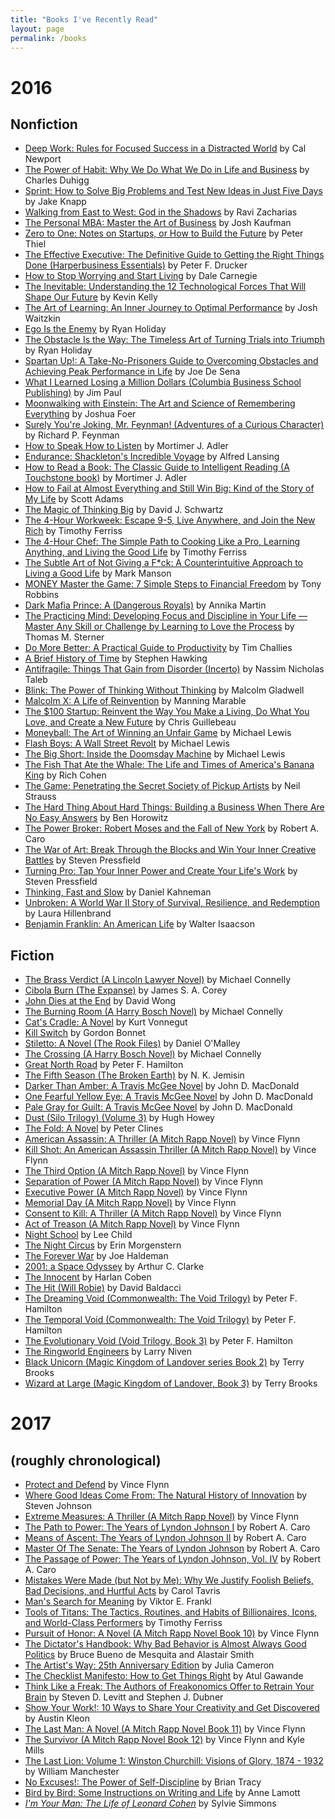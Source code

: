 ```yaml
---
title: "Books I've Recently Read"
layout: page
permalink: /books
---
```


# 2016

## Nonfiction

- [Deep Work: Rules for Focused Success in a Distracted World](http://www.amazon.com/dp/1455586692/?tag=potatowire-20) by Cal Newport
- [The Power of Habit: Why We Do What We Do in Life and Business](http://www.amazon.com/dp/081298160X/?tag=potatowire-20) by Charles Duhigg
- [Sprint: How to Solve Big Problems and Test New Ideas in Just Five Days](http://www.amazon.com/dp/150112174X/?tag=potatowire-20) by Jake Knapp
- [Walking from East to West: God in the Shadows](http://www.amazon.com/dp/0310324963/?tag=potatowire-20) by Ravi Zacharias
- [The Personal MBA: Master the Art of Business](http://www.amazon.com/dp/1591845572/?tag=potatowire-20) by Josh Kaufman
- [Zero to One: Notes on Startups, or How to Build the Future](http://www.amazon.com/dp/0804139296/?tag=potatowire-20) by Peter Thiel
- [The Effective Executive: The Definitive Guide to Getting the Right Things Done (Harperbusiness Essentials)](http://www.amazon.com/dp/0060833459/?tag=potatowire-20) by Peter F. Drucker
- [How to Stop Worrying and Start Living](http://www.amazon.com/dp/0671733354/?tag=potatowire-20) by Dale Carnegie
- [The Inevitable: Understanding the 12 Technological Forces That Will Shape Our Future](http://www.amazon.com/dp/0525428089/?tag=potatowire-20) by Kevin Kelly
- [The Art of Learning: An Inner Journey to Optimal Performance](http://www.amazon.com/dp/0743277465/?tag=potatowire-20) by Josh Waitzkin
- [Ego Is the Enemy](http://www.amazon.com/dp/1591847818/?tag=potatowire-20) by Ryan Holiday
- [The Obstacle Is the Way: The Timeless Art of Turning Trials into Triumph](http://www.amazon.com/dp/1591846358/?tag=potatowire-20) by Ryan Holiday
- [Spartan Up!: A Take-No-Prisoners Guide to Overcoming Obstacles and Achieving Peak Performance in Life](http://www.amazon.com/dp/0544286170/?tag=potatowire-20) by Joe De Sena
- [What I Learned Losing a Million Dollars (Columbia Business School Publishing)](http://www.amazon.com/dp/0231164688/?tag=potatowire-20) by Jim Paul
- [Moonwalking with Einstein: The Art and Science of Remembering Everything](http://www.amazon.com/dp/0143120530/?tag=potatowire-20) by Joshua Foer
- [Surely You're Joking, Mr. Feynman! (Adventures of a Curious Character)](http://www.amazon.com/dp/0393316041/?tag=potatowire-20) by Richard P. Feynman
- [How to Speak How to Listen](http://www.amazon.com/dp/0684846470/?tag=potatowire-20) by Mortimer J. Adler
- [Endurance: Shackleton's Incredible Voyage](http://www.amazon.com/dp/0465062881/?tag=potatowire-20) by Alfred Lansing
- [How to Read a Book: The Classic Guide to Intelligent Reading (A Touchstone book)](http://www.amazon.com/dp/0671212095/?tag=potatowire-20) by Mortimer J. Adler
- [How to Fail at Almost Everything and Still Win Big: Kind of the Story of My Life](http://www.amazon.com/dp/1591847745/?tag=potatowire-20) by Scott Adams
- [The Magic of Thinking Big](http://www.amazon.com/dp/0671646788/?tag=potatowire-20) by David J. Schwartz
- [The 4-Hour Workweek: Escape 9-5, Live Anywhere, and Join the New Rich](http://www.amazon.com/dp/0307465357/?tag=potatowire-20) by Timothy Ferriss
- [The 4-Hour Chef: The Simple Path to Cooking Like a Pro, Learning Anything, and Living the Good Life](http://www.amazon.com/dp/0547884591/?tag=potatowire-20) by Timothy Ferriss
- [The Subtle Art of Not Giving a F*ck: A Counterintuitive Approach to Living a Good Life](http://www.amazon.com/dp/0062457713/?tag=potatowire-20) by Mark Manson
- [MONEY Master the Game: 7 Simple Steps to Financial Freedom](http://www.amazon.com/dp/1476757801/?tag=potatowire-20) by Tony Robbins
- [Dark Mafia Prince: A (Dangerous Royals)](http://www.amazon.com/dp/1533414122/?tag=potatowire-20) by Annika Martin
- [The Practicing Mind: Developing Focus and Discipline in Your Life — Master Any Skill or Challenge by Learning to Love the Process](http://www.amazon.com/dp/1608680908/?tag=potatowire-20) by Thomas M. Sterner
- [Do More Better: A Practical Guide to Productivity](http://www.amazon.com/dp/1941114172/?tag=potatowire-20) by Tim Challies
- [A Brief History of Time](http://www.amazon.com/dp/0553380168/?tag=potatowire-20) by Stephen Hawking
- [Antifragile: Things That Gain from Disorder (Incerto)](http://www.amazon.com/dp/0812979680/?tag=potatowire-20) by Nassim Nicholas Taleb
- [Blink: The Power of Thinking Without Thinking](http://www.amazon.com/dp/0316010669/?tag=potatowire-20) by Malcolm Gladwell
- [Malcolm X: A Life of Reinvention](http://www.amazon.com/dp/0143120328/?tag=potatowire-20) by Manning Marable
- [The $100 Startup: Reinvent the Way You Make a Living, Do What You Love, and Create a New Future](http://www.amazon.com/dp/0307951529/?tag=potatowire-20) by Chris Guillebeau
- [Moneyball: The Art of Winning an Unfair Game](http://www.amazon.com/dp/0393324818/?tag=potatowire-20) by Michael Lewis
- [Flash Boys: A Wall Street Revolt](http://www.amazon.com/dp/0393351599/?tag=potatowire-20) by Michael Lewis
- [The Big Short: Inside the Doomsday Machine](http://www.amazon.com/dp/0393338827/?tag=potatowire-20) by Michael Lewis
- [The Fish That Ate the Whale: The Life and Times of America's Banana King](http://www.amazon.com/dp/1250033314/?tag=potatowire-20) by Rich Cohen
- [The Game: Penetrating the Secret Society of Pickup Artists](http://www.amazon.com/dp/0060554738/?tag=potatowire-20) by Neil Strauss
- [The Hard Thing About Hard Things: Building a Business When There Are No Easy Answers](http://www.amazon.com/dp/0062273205/?tag=potatowire-20) by Ben Horowitz
- [The Power Broker: Robert Moses and the Fall of New York](http://www.amazon.com/dp/0394720245/?tag=potatowire-20) by Robert A. Caro
- [The War of Art: Break Through the Blocks and Win Your Inner Creative Battles](http://www.amazon.com/dp/1936891026/?tag=potatowire-20) by Steven Pressfield
- [Turning Pro: Tap Your Inner Power and Create Your Life's Work](http://www.amazon.com/dp/1936891034/?tag=potatowire-20) by Steven Pressfield
- [Thinking, Fast and Slow](http://www.amazon.com/dp/0374533555/?tag=potatowire-20) by Daniel Kahneman
- [Unbroken: A World War II Story of Survival, Resilience, and Redemption](http://www.amazon.com/dp/0812974492/?tag=potatowire-20) by Laura Hillenbrand
- [Benjamin Franklin: An American Life](http://www.amazon.com/dp/74325808X/?tag=potatowire-20) by Walter Isaacson

## Fiction

- [The Brass Verdict (A Lincoln Lawyer Novel)](http://www.amazon.com/dp/1455567396/?tag=potatowire-20) by Michael Connelly
- [Cibola Burn (The Expanse)](http://www.amazon.com/dp/0316334685/?tag=potatowire-20) by James S. A. Corey
- [John Dies at the End](http://www.amazon.com/dp/1250035953/?tag=potatowire-20) by David Wong
- [The Burning Room (A Harry Bosch Novel)](http://www.amazon.com/dp/1455524182/?tag=potatowire-20) by Michael Connelly
- [Cat's Cradle: A Novel](http://www.amazon.com/dp/038533348X/?tag=potatowire-20) by Kurt Vonnegut
- [Kill Switch](http://www.amazon.com/dp/1633730573/?tag=potatowire-20) by Gordon Bonnet
- [Stiletto: A Novel (The Rook Files)](http://www.amazon.com/dp/0316228044/?tag=potatowire-20) by Daniel O'Malley
- [The Crossing (A Harry Bosch Novel)](http://www.amazon.com/dp/1455524158/?tag=potatowire-20) by Michael Connelly
- [Great North Road](http://www.amazon.com/dp/0345526678/?tag=potatowire-20) by Peter F. Hamilton
- [The Fifth Season (The Broken Earth)](http://www.amazon.com/dp/0316229296/?tag=potatowire-20) by N. K. Jemisin
- [Darker Than Amber: A Travis McGee Novel](http://www.amazon.com/dp/081298398X/?tag=potatowire-20) by John D. MacDonald
- [One Fearful Yellow Eye: A Travis McGee Novel](http://www.amazon.com/dp/0812983998/?tag=potatowire-20) by John D. MacDonald
- [Pale Gray for Guilt: A Travis McGee Novel](http://www.amazon.com/dp/0812984005/?tag=potatowire-20) by John D. MacDonald
- [Dust (Silo Trilogy) (Volume 3)](http://www.amazon.com/dp/0544838262/?tag=potatowire-20) by Hugh Howey
- [The Fold: A Novel](http://www.amazon.com/dp/0553447475/?tag=potatowire-20) by Peter Clines
- [American Assassin: A Thriller (A Mitch Rapp Novel)](http://www.amazon.com/dp/1416595198/?tag=potatowire-20) by Vince Flynn
- [Kill Shot: An American Assassin Thriller (A Mitch Rapp Novel)](http://www.amazon.com/dp/1416595228/?tag=potatowire-20) by Vince Flynn
- [The Third Option (A Mitch Rapp Novel)](http://www.amazon.com/dp/1439195129/?tag=potatowire-20) by Vince Flynn
- [Separation of Power (A Mitch Rapp Novel)](http://www.amazon.com/dp/1439135738/?tag=potatowire-20) by Vince Flynn
- [Executive Power (A Mitch Rapp Novel)](http://www.amazon.com/dp/143918965X/?tag=potatowire-20) by Vince Flynn
- [Memorial Day (A Mitch Rapp Novel)](http://www.amazon.com/dp/0743453980/?tag=potatowire-20) by Vince Flynn
- [Consent to Kill: A Thriller (A Mitch Rapp Novel)](http://www.amazon.com/dp/1416505016/?tag=potatowire-20) by Vince Flynn
- [Act of Treason (A Mitch Rapp Novel)](http://www.amazon.com/dp/1416542264/?tag=potatowire-20) by Vince Flynn
- [Night School](http://www.amazon.com/dp/0804178801/?tag=potatowire-20) by Lee Child
- [The Night Circus](http://www.amazon.com/dp/0307744434/?tag=potatowire-20) by Erin Morgenstern
- [The Forever War](http://www.amazon.com/dp/0312536631/?tag=potatowire-20) by Joe Haldeman
- [2001: a Space Odyssey](http://www.amazon.com/dp/0451457994/?tag=potatowire-20) by Arthur C. Clarke
- [The Innocent](http://www.amazon.com/dp/045121577X/?tag=potatowire-20) by Harlan Coben
- [The Hit (Will Robie)](http://www.amazon.com/dp/1455521302/?tag=potatowire-20) by David Baldacci
- [The Dreaming Void (Commonwealth: The Void Trilogy)](http://www.amazon.com/dp/034549654X/?tag=potatowire-20) by Peter F. Hamilton
- [The Temporal Void (Commonwealth: The Void Trilogy)](http://www.amazon.com/dp/0345496566/?tag=potatowire-20) by Peter F. Hamilton
- [The Evolutionary Void (Void Trilogy, Book 3)](http://www.amazon.com/dp/0345496582/?tag=potatowire-20) by Peter F. Hamilton
- [The Ringworld Engineers](http://www.amazon.com/dp/0345334302/?tag=potatowire-20) by Larry Niven
- [Black Unicorn (Magic Kingdom of Landover series Book 2)](http://www.amazon.com/dp/B002FSTJOI/?tag=potatowire-20) by Terry Brooks
- [Wizard at Large (Magic Kingdom of Landover, Book 3)](http://www.amazon.com/dp/0345362276/?tag=potatowire-20) by Terry Brooks

# 2017

## (roughly chronological)

- [Protect and Defend](http://www.amazon.com/dp/1416505032/?tag=potatowire-20) by Vince Flynn
- [Where Good Ideas Come From: The Natural History of Innovation](http://www.amazon.com/dp/1594485380/?tag=potatowire-20) by Steven Johnson
- [Extreme Measures: A Thriller (A Mitch Rapp Novel)](http://www.amazon.com/dp/1416505040/?tag=potatowire-20) by Vince Flynn
- [The Path to Power: The Years of Lyndon Johnson I](http://www.amazon.com/dp/B002GKGB0U/?tag=potatowire-20) by Robert A. Caro
- [Means of Ascent: The Years of Lyndon Johnson II](http://www.amazon.com/dp/B005LALFT4/?tag=potatowire-20) by Robert A. Caro
- [Master Of The Senate: The Years of Lyndon Johnson](http://www.amazon.com/dp/0394720954/?tag=potatowire-20) by Robert A. Caro
- [The Passage of Power: The Years of Lyndon Johnson, Vol. IV](http://www.amazon.com/dp/0375713255/?tag=potatowire-20) by Robert A. Caro
- [Mistakes Were Made (but Not by Me): Why We Justify Foolish Beliefs, Bad Decisions, and Hurtful Acts](http://www.amazon.com/dp/0544574788/?tag=potatowire-20) by Carol Tavris
- [Man's Search for Meaning](http://www.amazon.com/dp/080701429X/?tag=potatowire-20) by Viktor E. Frankl
- [Tools of Titans: The Tactics, Routines, and Habits of Billionaires, Icons, and World-Class Performers](http://www.amazon.com/dp/B01HSMRWNU/?tag=potatowire-20) by Timothy Ferriss
- [Pursuit of Honor: A Novel (A Mitch Rapp Novel Book 10)](http://www.amazon.com/dp/B002PMVQBI/?tag=potatowire-20) by Vince Flynn
- [The Dictator's Handbook: Why Bad Behavior is Almost Always Good Politics](http://www.amazon.com/dp/B005GPSLHI/?tag=potatowire-20) by Bruce Bueno de Mesquita and Alastair Smith
- [The Artist's Way: 25th Anniversary Edition](http://www.amazon.com/dp/B006H19H3M/?tag=potatowire-20) by Julia Cameron
- [The Checklist Manifesto: How to Get Things Right](http://www.amazon.com/dp/B0030V0PEW/?tag=potatowire-20) by Atul Gawande
- [Think Like a Freak: The Authors of Freakonomics Offer to Retrain Your Brain](http://www.amazon.com/dp/B00BATINVS/?tag=potatowire-20) by Steven D. Levitt and Stephen J. Dubner
- [Show Your Work!: 10 Ways to Share Your Creativity and Get Discovered](http://www.amazon.com/dp/B00GU2RGGI/?tag=potatowire-20) by Austin Kleon
- [The Last Man: A Novel (A Mitch Rapp Novel Book 11)](http://www.amazon.com/dp/B007HACDLK/?tag=potatowire-20) by Vince Flynn
- [The Survivor (A Mitch Rapp Novel Book 12)](http://www.amazon.com/dp/B00UDCI7RI/?tag=potatowire-20) by Vince Flynn and Kyle Mills
- [The Last Lion: Volume 1: Winston Churchill: Visions of Glory, 1874 - 1932](http://www.amazon.com/dp/B0092XHPWC/?tag=potatowire-20) by William Manchester
- [No Excuses!: The Power of Self-Discipline](http://www.amazon.com/dp/B003P9XCOO/?tag=potatowire-20) by Brian Tracy
- [Bird by Bird: Some Instructions on Writing and Life](http://www.amazon.com/dp/B000SEGI8Q/?tag=potatowire-20) by Anne Lamott
- [*I'm Your Man: The Life of Leonard Cohen*](http://www.amazon.com/dp/B008LV913M/?tag=potatowire-20) by Sylvie Simmons